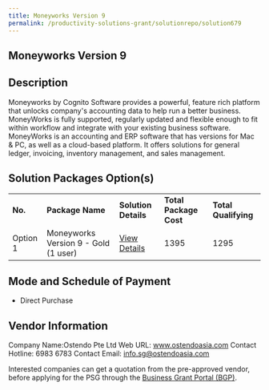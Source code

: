 ```yaml
---
title: Moneyworks Version 9
permalink: /productivity-solutions-grant/solutionrepo/solution679
---
```


## Moneyworks Version 9

## Description

Moneyworks by Cognito Software provides a powerful, feature rich platform that unlocks company's accounting data to help run a better business. MoneyWorks is fully supported, regularly updated and flexible enough to fit within workflow and integrate with your existing business software. MoneyWorks is an accounting and ERP software that has versions for Mac & PC, as well as a cloud-based platform. It offers solutions for general ledger, invoicing, inventory management, and sales management.

## Solution Packages Option(s)

<table>
<tr>
<td><b>No.</b></td>
<td><b>Package Name</b></td>
<td><b>Solution Details</b></td>
<td><b>Total Package Cost</b></td>
<td><b>Total Qualifying</b></td>
</tr>
<tr>
<td>Option 1</td>
<td>Moneyworks Version 9 - Gold (1 user)</td>
<td><a href='https://www.gobusiness.gov.sg/images/psg/Desensitised_Ostendo-Moneywork-Annex_3_CR_wef_28_Oct_21_Part_1.pdf'>View Details</a></td>
<td>1395</td>
<td>1295</td>
</tr>
</table>

## Mode and Schedule of Payment

 - Direct Purchase

## Vendor Information

 Company Name:Ostendo Pte Ltd 
Web URL: www.ostendoasia.com 
Contact Hotline: 6983 6783 
Contact Email: info.sg@ostendoasia.com 


Interested companies can get a quotation from the pre-approved vendor, before applying for the PSG through the <a href='https://www.businessgrants.gov.sg/'>Business Grant Portal (BGP)</a>.
<script src="/jquery/resize-tables.js"></script>
